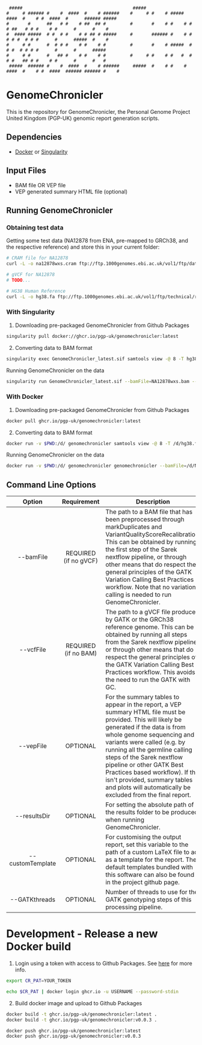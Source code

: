 ```ascii
 #####                                         #####
#     # ###### #    #  ####  #    # ######    #     # #    # #####   ####  #    # #  ####  #      ###### #####
#       #      ##   # #    # ##  ## #         #       #    # #    # #    # ##   # # #    # #      #      #    #
#  #### #####  # #  # #    # # ## # #####     #       ###### #    # #    # # #  # # #      #      #####  #    #
#     # #      #  # # #    # #    # #         #       #    # #####  #    # #  # # # #      #      #      #####
#     # #      #   ## #    # #    # #         #     # #    # #   #  #    # #   ## # #    # #      #      #   #
 #####  ###### #    #  ####  #    # ######     #####  #    # #    #  ####  #    # #  ####  ###### ###### #    #
```

# GenomeChronicler

This is the repository for GenomeChronicler, the Personal Genome Project United Kingdom (PGP-UK) genomic report generation scripts.

## Dependencies

* [Docker](https://docs.docker.com/) or [Singularity](https://sylabs.io/guides/3.1/user-guide)

## Input Files

* BAM file OR VEP file
* VEP generated summary HTML file (optional)

## Running GenomeChronicler

### Obtaining test data

Getting some test data (NA12878 from ENA, pre-mapped to GRCh38, and the respective reference) and store this in your current folder:

```bash
# CRAM file for NA12878
curl -L -o na12878wxs.cram ftp://ftp.1000genomes.ebi.ac.uk/vol1/ftp/data_collections/1000_genomes_project/data/CEU/NA12878/alignment/NA12878.alt_bwamem_GRCh38DH.20150718.CEU.low_coverage.cram

# gVCF for NA12878
# TODO...

# HG38 Human Reference
curl -L -o hg38.fa ftp://ftp.1000genomes.ebi.ac.uk/vol1/ftp/technical/reference/GRCh38_reference_genome/GRCh38_full_analysis_set_plus_decoy_hla.fa
```

### With Singularity

1. Downloading pre-packaged GenomeChronicler from Github Packages

```bash
singularity pull docker://ghcr.io/pgp-uk/genomechronicler:latest
```

2. Converting data to BAM format

```bash
singularity exec GenomeChronicler_latest.sif samtools view -@ 8 -T hg38.fa -b -o NA12878wxs.bam na12878wxs.cram
```

Running GenomeChronicler on the data

```bash
singularity run GenomeChronicler_latest.sif --bamFile=NA12878wxs.bam --GATKthreads 8
```

### With Docker

1. Downloading pre-packaged GenomeChronicler from Github Packages

```bash
docker pull ghcr.io/pgp-uk/genomechronicler:latest
```

2. Converting data to BAM format

```bash
docker run -v $PWD:/d/ genomechronicler samtools view -@ 8 -T /d/hg38.fa -b -o /d/NA12878wxs.bam /d/na12878wxs.cram
```

Running GenomeChronicler on the data

```bash
docker run -v $PWD:/d/ genomechronicler genomechronicler --bamFile=/d/NA12878wxs.bam --resultsDir /d/out --GATKthreads 8
```


## Command Line Options

|       Option      | Requirement | Description                                                                                                                                                                                                                                                                                                                                                                                                                      |
|:-----------------:|:------------:|----------------------------------------------------------------------------------------------------------------------------------------------------------------------------------------------------------------------------------------------------------------------------------------------------------------------------------------------------------------------------------------------------------------------------------|
| --bamFile         | REQUIRED (if no gVCF)     | The path to a BAM file that has been preprocessed through markDuplicates and VariantQualityScoreRecalibration. This can be obtained by running the first step of the Sarek nextflow pipeline, or through other means that do respect the general principles of the GATK Variation Calling Best Practices workflow. Note that no variation calling is needed to run GenomeChronicler.
| --vcfFile         | REQUIRED (if no BAM)   | The path to a gVCF file produced by GATK or the GRCh38 reference genome. This can be obtained by running all steps from the Sarek nextflow pipeline, or through other means that do respect the general principles of the GATK Variation Calling Best Practices workflow. This avoids the need to run the GATK with GC.                                             |
| --vepFile         | OPTIONAL     | For the summary tables to appear in the report, a VEP summary HTML file must be provided. This will likely be generated if the data is from whole genome sequencing and variants were called (e.g. by running all the germline calling steps of the Sarek nextflow pipeline or other GATK Best Practices based workflow). If this isn't provided, summary tables and plots will automatically be excluded from the final report. |
| --resultsDir      | OPTIONAL     | For setting the absolute path of the results folder to be produced when running GenomeChronicler.                                                                                                                                                                                                                                                                                                                                |
| --customTemplate  | OPTIONAL     | For customising the output report, set this variable to the path of a custom LaTeX file to act as a template for the report. The default templates bundled with this software can also be found in the project github page.                                                                                                                                                                                                      |
| --GATKthreads     | OPTIONAL     | Number of threads to use for the GATK genotyping steps of this processing pipeline.                                                                                                                                                                                                                                                                                                                                              |

# Development - Release a new Docker build

1. Login using a token with access to Github Packages. See [here](https://docs.github.com/en/packages/working-with-a-github-packages-registry/working-with-the-container-registry) for more info.

```bash
export CR_PAT=YOUR_TOKEN

echo $CR_PAT | docker login ghcr.io -u USERNAME --password-stdin
```

2. Build docker image and upload to Github Packages

```bash
docker build -t ghcr.io/pgp-uk/genomechronicler:latest .
docker build -t ghcr.io/pgp-uk/genomechronicler:v0.0.3 .

docker push ghcr.io/pgp-uk/genomechronicler:latest
docker push ghcr.io/pgp-uk/genomechronicler:v0.0.3
```
